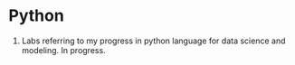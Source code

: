 # Python

1. Labs referring to my progress in python language for data science and modeling. In progress. 
